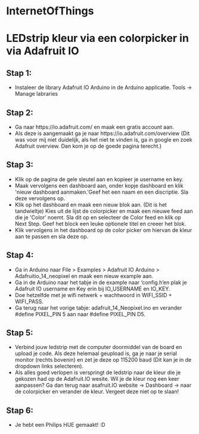 # InternetOfThings

<H1> LEDstrip kleur via een colorpicker in via Adafruit IO </H1> 


<H2>Stap 1: </H2>
<ul>
  <li>Instaleer de library Adafruit IO Arduino in de Arduino applicatie. Tools -> Manage labraries</li>
</ul>

<H2>Stap 2: </H2>
<ul>
<li> Ga naar https://io.adafruit.com/ en maak een gratis account aan. </li>
<li> Als deze is aangemaakt ga je naar https://io.adafruit.com/overview (Dit was voor mij niet duidelijk, als het niet te vinden is, ga in google en zoek Adafruit overview. Dan kom je op de goede pagina terecht.) </li>
</ul>

<H2>Stap 3: </H2>
<ul>
<li>  Klik op de pagina de gele sleutel aan en kopieer je username en key. </li>
<li>  Maak vervolgens een dashboard aan, onder kopje dashboard en klik 'nieuw dashboard aanmaken.'Geef het een naam en een discriptie. Sla deze vervolgens op. </li>
<li>  Klik op het dashboard en maak een nieuw blok aan. (Dit is het tandwieltje) Kies uit de lijst de colorpicker en maak een nieuwe feed aan die je 'Color' noemt. Sla dit op en selecteer de Color feed en klik op Next Step. Geef het block een leuke optionele titel en creeer het blok. </li>
<li> Klik vervolgens in het dashboard op de color picker om hiervan de kleur aan te passen en sla deze op.</li>
</ul>

<H2>Stap 4: </H2> 
<ul>
<li> Ga in Arduino naar File > Examples > Adafruit IO Arduino > Adafruitio_14_neopixel en maak een nieuw example aan. </li>
<li> Ga in de Arduino naar het tabje in de example naar ‘config.h’en plak je Adafruit IO username en Key erin bij IO_USERNAME en IO_KEY. </li>
<li> Doe hetzelfde met je wifi netwerk + wachtwoord in WIFI_SSID + WIFI_PASS. </li>
<li> Ga terug naar het vorige tabje: adafruit_14_Neopixel.ino en verander #define PIXEL_PIN 5 aan naar #define PIXEL_PIN D5.</li>
</ul>

<H2>Stap 5: </H2>
<ul>
<li> Verbind jouw ledstrip met de computer doormiddel van de board en upload je code. Als deze helemaal geupload is, ga je naar je serial monitor (rechts bovenin) en zet je deze op 115200 baud (Dit kan je in de dropdown links selecteren). </li>
<li> Als alles goed verlopen is verspringt de ledstrip naar de kleur die je gekozen had op de Adafruit.IO wesite. Wil je de kleur nog een keer aanpassen? Ga dan terug naar asafruit.IO website -> Dashboard -> naar de colorpicker en verander de kleur. Vergeet deze niet op te slaan! </li>
</ul>


<H2>Stap 6: </H2> 
<ul>
<li> Je hebt een Philips HUE gemaakt! :D </li>
</ul>
